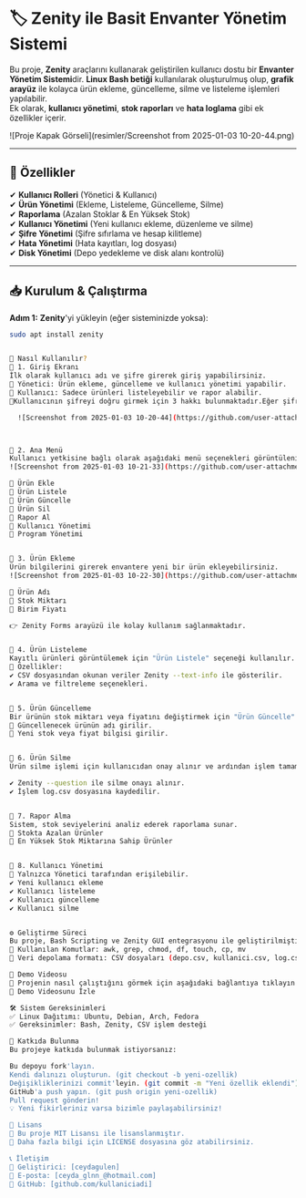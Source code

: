 # 🏷️ Zenity ile Basit Envanter Yönetim Sistemi

Bu proje, **Zenity** araçlarını kullanarak geliştirilen kullanıcı dostu bir **Envanter Yönetim Sistemi**dir. **Linux Bash betiği** kullanılarak oluşturulmuş olup, **grafik arayüz** ile kolayca ürün ekleme, güncelleme, silme ve listeleme işlemleri yapılabilir.  
Ek olarak, **kullanıcı yönetimi**, **stok raporları** ve **hata loglama** gibi ek özellikler içerir.  

![Proje Kapak Görseli](resimler/Screenshot from 2025-01-03 10-20-44.png)

---

## 🚀 **Özellikler**
✔ **Kullanıcı Rolleri** (Yönetici & Kullanıcı)  
✔ **Ürün Yönetimi** (Ekleme, Listeleme, Güncelleme, Silme)  
✔ **Raporlama** (Azalan Stoklar & En Yüksek Stok)  
✔ **Kullanıcı Yönetimi** (Yeni kullanıcı ekleme, düzenleme ve silme)  
✔ **Şifre Yönetimi** (Şifre sıfırlama ve hesap kilitleme)  
✔ **Hata Yönetimi** (Hata kayıtları, log dosyası)  
✔ **Disk Yönetimi** (Depo yedekleme ve disk alanı kontrolü)  

---

## 📥 **Kurulum & Çalıştırma**
**Adım 1:** **Zenity**'yi yükleyin (eğer sisteminizde yoksa):  
```bash
sudo apt install zenity


🎯 Nasıl Kullanılır?
📌 1. Giriş Ekranı
İlk olarak kullanıcı adı ve şifre girerek giriş yapabilirsiniz.
📌 Yönetici: Ürün ekleme, güncelleme ve kullanıcı yönetimi yapabilir.
📌 Kullanıcı: Sadece ürünleri listeleyebilir ve rapor alabilir.
📌Kullanıcının şifreyi doğru girmek için 3 hakkı bulunmaktadır.Eğer şifre 3 defa hatalı girilirse hesap kilitlenir.Kilitli hesabı yönetici hesabı aç kısmından tekrar aktive edebilir.

  ![Screenshot from 2025-01-03 10-20-44](https://github.com/user-attachments/assets/95d965e3-586a-4ce4-acd0-15a0037010ea)



📌 2. Ana Menü
Kullanıcı yetkisine bağlı olarak aşağıdaki menü seçenekleri görüntülenir.
![Screenshot from 2025-01-03 10-21-33](https://github.com/user-attachments/assets/666e56c4-c1a8-4bc4-99a6-f58a18a50d93)

🔹 Ürün Ekle
🔹 Ürün Listele
🔹 Ürün Güncelle
🔹 Ürün Sil
🔹 Rapor Al
🔹 Kullanıcı Yönetimi
🔹 Program Yönetimi


📌 3. Ürün Ekleme
Ürün bilgilerini girerek envantere yeni bir ürün ekleyebilirsiniz.
![Screenshot from 2025-01-03 10-22-30](https://github.com/user-attachments/assets/138921b3-1291-4a4f-8bf9-e5188c0a8d38)

🔹 Ürün Adı
🔹 Stok Miktarı
🔹 Birim Fiyatı

👉 Zenity Forms arayüzü ile kolay kullanım sağlanmaktadır.


📌 4. Ürün Listeleme
Kayıtlı ürünleri görüntülemek için "Ürün Listele" seçeneği kullanılır.
📌 Özellikler:
✔ CSV dosyasından okunan veriler Zenity --text-info ile gösterilir.
✔ Arama ve filtreleme seçenekleri.


📌 5. Ürün Güncelleme
Bir ürünün stok miktarı veya fiyatını değiştirmek için "Ürün Güncelle" seçeneği kullanılır.
🔹 Güncellenecek ürünün adı girilir.
🔹 Yeni stok veya fiyat bilgisi girilir.


📌 6. Ürün Silme
Ürün silme işlemi için kullanıcıdan onay alınır ve ardından işlem tamamlanır.

✔ Zenity --question ile silme onayı alınır.
✔ İşlem log.csv dosyasına kaydedilir.


📌 7. Rapor Alma
Sistem, stok seviyelerini analiz ederek raporlama sunar.
🔹 Stokta Azalan Ürünler
🔹 En Yüksek Stok Miktarına Sahip Ürünler


📌 8. Kullanıcı Yönetimi
📌 Yalnızca Yönetici tarafından erişilebilir.
✔ Yeni kullanıcı ekleme
✔ Kullanıcı listeleme
✔ Kullanıcı güncelleme
✔ Kullanıcı silme


⚙ Geliştirme Süreci
Bu proje, Bash Scripting ve Zenity GUI entegrasyonu ile geliştirilmiştir.
📌 Kullanılan Komutlar: awk, grep, chmod, df, touch, cp, mv
📌 Veri depolama formatı: CSV dosyaları (depo.csv, kullanici.csv, log.csv)

🎥 Demo Videosu
📌 Projenin nasıl çalıştığını görmek için aşağıdaki bağlantıya tıklayın:
🎥 Demo Videosunu İzle

🛠️ Sistem Gereksinimleri
✅ Linux Dağıtımı: Ubuntu, Debian, Arch, Fedora
✅ Gereksinimler: Bash, Zenity, CSV işlem desteği

🤝 Katkıda Bulunma
Bu projeye katkıda bulunmak istiyorsanız:

Bu depoyu fork'layın.
Kendi dalınızı oluşturun. (git checkout -b yeni-ozellik)
Değişikliklerinizi commit'leyin. (git commit -m "Yeni özellik eklendi")
GitHub'a push yapın. (git push origin yeni-ozellik)
Pull request gönderin!
💡 Yeni fikirleriniz varsa bizimle paylaşabilirsiniz!

📜 Lisans
🔹 Bu proje MIT Lisansı ile lisanslanmıştır.
📌 Daha fazla bilgi için LICENSE dosyasına göz atabilirsiniz.

📞 İletişim
📌 Geliştirici: [ceydagulen]
📌 E-posta: [ceyda_glnn_@hotmail.com]
📌 GitHub: [github.com/kullaniciadi]

